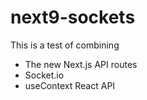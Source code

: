 # next9-sockets
This is a test of combining
- The new Next.js API routes
- Socket.io
- useContext React API